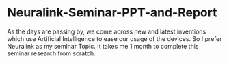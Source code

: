 # Neuralink-Seminar-PPT-and-Report
 As the days are passing by, we come across new and latest inventions which use Artificial Intelligence to ease our usage of the devices. So I prefer Neuralink as my seminar Topic. It takes me 1 month to complete this seminar research from scratch. 
